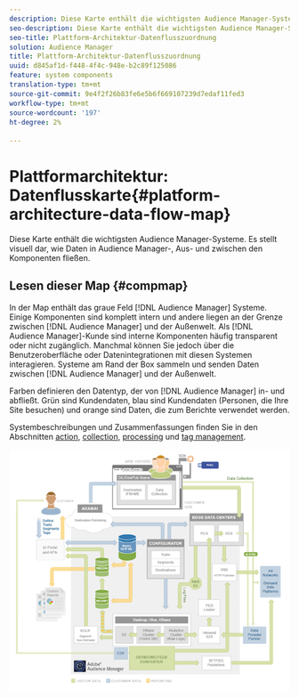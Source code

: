 ```yaml
---
description: Diese Karte enthält die wichtigsten Audience Manager-Systeme. Es stellt visuell dar, wie Daten in Audience Manager-, Aus- und zwischen den Komponenten fließen.
seo-description: Diese Karte enthält die wichtigsten Audience Manager-Systeme. Es stellt visuell dar, wie Daten in Audience Manager-, Aus- und zwischen den Komponenten fließen.
seo-title: Plattform-Architektur-Datenflusszuordnung
solution: Audience Manager
title: Plattform-Architektur-Datenflusszuordnung
uuid: d845af1d-f448-4f4c-948e-b2c89f125086
feature: system components
translation-type: tm+mt
source-git-commit: 9e4f2f26b83fe6e5b6f669107239d7edaf11fed3
workflow-type: tm+mt
source-wordcount: '197'
ht-degree: 2%

---
```



# Plattformarchitektur: Datenflusskarte{#platform-architecture-data-flow-map}

Diese Karte enthält die wichtigsten Audience Manager-Systeme. Es stellt visuell dar, wie Daten in Audience Manager-, Aus- und zwischen den Komponenten fließen.

## Lesen dieser Map {#compmap}

<!-- 

c_compmap.xml

 -->

In der Map enthält das graue Feld [!DNL Audience Manager] Systeme. Einige Komponenten sind komplett intern und andere liegen an der Grenze zwischen [!DNL Audience Manager] und der Außenwelt. Als [!DNL Audience Manager]-Kunde sind interne Komponenten häufig transparent oder nicht zugänglich. Manchmal können Sie jedoch über die Benutzeroberfläche oder Datenintegrationen mit diesen Systemen interagieren. Systeme am Rand der Box sammeln und senden Daten zwischen [!DNL Audience Manager] und der Außenwelt.

Farben definieren den Datentyp, der von [!DNL Audience Manager] in- und abfließt. Grün sind Kundendaten, blau sind Kundendaten (Personen, die Ihre Site besuchen) und orange sind Daten, die zum Berichte verwendet werden.

Systembeschreibungen und Zusammenfassungen finden Sie in den Abschnitten [action](../../reference/system-components/components-data-action.md), [collection](../../reference/system-components/components-data-collection.md), [processing](../../reference/system-components/components-data-processing.md) und [tag management](../../reference/system-components/components-tag-management.md).

![](assets/flowmap.png)

